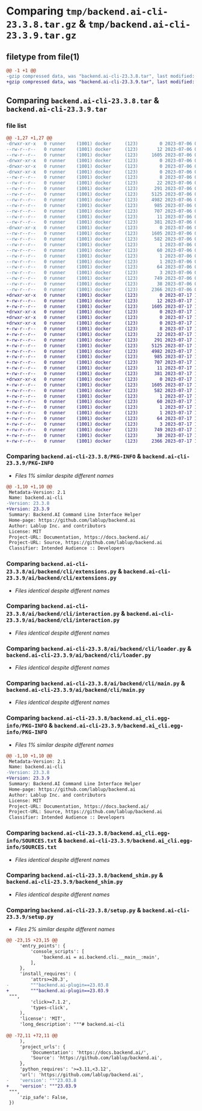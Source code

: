 # Comparing `tmp/backend.ai-cli-23.3.8.tar.gz` & `tmp/backend.ai-cli-23.3.9.tar.gz`

## filetype from file(1)

```diff
@@ -1 +1 @@
-gzip compressed data, was "backend.ai-cli-23.3.8.tar", last modified: Thu Jul  6 04:38:09 2023, max compression
+gzip compressed data, was "backend.ai-cli-23.3.9.tar", last modified: Mon Jul 17 14:36:06 2023, max compression
```

## Comparing `backend.ai-cli-23.3.8.tar` & `backend.ai-cli-23.3.9.tar`

### file list

```diff
@@ -1,27 +1,27 @@
-drwxr-xr-x   0 runner    (1001) docker     (123)        0 2023-07-06 04:38:09.656317 backend.ai-cli-23.3.8/
--rw-r--r--   0 runner    (1001) docker     (123)       12 2023-07-06 04:38:09.000000 backend.ai-cli-23.3.8/MANIFEST.in
--rw-r--r--   0 runner    (1001) docker     (123)     1605 2023-07-06 04:38:09.656317 backend.ai-cli-23.3.8/PKG-INFO
-drwxr-xr-x   0 runner    (1001) docker     (123)        0 2023-07-06 04:38:09.652316 backend.ai-cli-23.3.8/ai/
-drwxr-xr-x   0 runner    (1001) docker     (123)        0 2023-07-06 04:38:09.652316 backend.ai-cli-23.3.8/ai/backend/
-drwxr-xr-x   0 runner    (1001) docker     (123)        0 2023-07-06 04:38:09.656317 backend.ai-cli-23.3.8/ai/backend/cli/
--rw-r--r--   0 runner    (1001) docker     (123)        8 2023-07-06 04:38:09.000000 backend.ai-cli-23.3.8/ai/backend/cli/VERSION
--rw-r--r--   0 runner    (1001) docker     (123)       22 2023-07-06 04:38:09.000000 backend.ai-cli-23.3.8/ai/backend/cli/__init__.py
--rw-r--r--   0 runner    (1001) docker     (123)      291 2023-07-06 04:38:09.000000 backend.ai-cli-23.3.8/ai/backend/cli/__main__.py
--rw-r--r--   0 runner    (1001) docker     (123)     5125 2023-07-06 04:38:09.000000 backend.ai-cli-23.3.8/ai/backend/cli/extensions.py
--rw-r--r--   0 runner    (1001) docker     (123)     4982 2023-07-06 04:38:09.000000 backend.ai-cli-23.3.8/ai/backend/cli/interaction.py
--rw-r--r--   0 runner    (1001) docker     (123)      985 2023-07-06 04:38:09.000000 backend.ai-cli-23.3.8/ai/backend/cli/loader.py
--rw-r--r--   0 runner    (1001) docker     (123)      707 2023-07-06 04:38:09.000000 backend.ai-cli-23.3.8/ai/backend/cli/main.py
--rw-r--r--   0 runner    (1001) docker     (123)       11 2023-07-06 04:38:09.000000 backend.ai-cli-23.3.8/ai/backend/cli/py.typed
--rw-r--r--   0 runner    (1001) docker     (123)      381 2023-07-06 04:38:09.000000 backend.ai-cli-23.3.8/ai/backend/cli/types.py
-drwxr-xr-x   0 runner    (1001) docker     (123)        0 2023-07-06 04:38:09.656317 backend.ai-cli-23.3.8/backend.ai_cli.egg-info/
--rw-r--r--   0 runner    (1001) docker     (123)     1605 2023-07-06 04:38:09.000000 backend.ai-cli-23.3.8/backend.ai_cli.egg-info/PKG-INFO
--rw-r--r--   0 runner    (1001) docker     (123)      582 2023-07-06 04:38:09.000000 backend.ai-cli-23.3.8/backend.ai_cli.egg-info/SOURCES.txt
--rw-r--r--   0 runner    (1001) docker     (123)        1 2023-07-06 04:38:09.000000 backend.ai-cli-23.3.8/backend.ai_cli.egg-info/dependency_links.txt
--rw-r--r--   0 runner    (1001) docker     (123)       60 2023-07-06 04:38:09.000000 backend.ai-cli-23.3.8/backend.ai_cli.egg-info/entry_points.txt
--rw-r--r--   0 runner    (1001) docker     (123)        1 2023-07-06 04:38:09.000000 backend.ai-cli-23.3.8/backend.ai_cli.egg-info/namespace_packages.txt
--rw-r--r--   0 runner    (1001) docker     (123)        1 2023-07-06 04:38:09.000000 backend.ai-cli-23.3.8/backend.ai_cli.egg-info/not-zip-safe
--rw-r--r--   0 runner    (1001) docker     (123)       64 2023-07-06 04:38:09.000000 backend.ai-cli-23.3.8/backend.ai_cli.egg-info/requires.txt
--rw-r--r--   0 runner    (1001) docker     (123)        3 2023-07-06 04:38:09.000000 backend.ai-cli-23.3.8/backend.ai_cli.egg-info/top_level.txt
--rw-r--r--   0 runner    (1001) docker     (123)      749 2023-07-06 04:38:09.000000 backend.ai-cli-23.3.8/backend_shim.py
--rw-r--r--   0 runner    (1001) docker     (123)       38 2023-07-06 04:38:09.656317 backend.ai-cli-23.3.8/setup.cfg
--rw-r--r--   0 runner    (1001) docker     (123)     2366 2023-07-06 04:38:09.000000 backend.ai-cli-23.3.8/setup.py
+drwxr-xr-x   0 runner    (1001) docker     (123)        0 2023-07-17 14:36:06.008706 backend.ai-cli-23.3.9/
+-rw-r--r--   0 runner    (1001) docker     (123)       12 2023-07-17 14:36:05.000000 backend.ai-cli-23.3.9/MANIFEST.in
+-rw-r--r--   0 runner    (1001) docker     (123)     1605 2023-07-17 14:36:06.008706 backend.ai-cli-23.3.9/PKG-INFO
+drwxr-xr-x   0 runner    (1001) docker     (123)        0 2023-07-17 14:36:06.008706 backend.ai-cli-23.3.9/ai/
+drwxr-xr-x   0 runner    (1001) docker     (123)        0 2023-07-17 14:36:06.008706 backend.ai-cli-23.3.9/ai/backend/
+drwxr-xr-x   0 runner    (1001) docker     (123)        0 2023-07-17 14:36:06.008706 backend.ai-cli-23.3.9/ai/backend/cli/
+-rw-r--r--   0 runner    (1001) docker     (123)        8 2023-07-17 14:36:05.000000 backend.ai-cli-23.3.9/ai/backend/cli/VERSION
+-rw-r--r--   0 runner    (1001) docker     (123)       22 2023-07-17 14:36:05.000000 backend.ai-cli-23.3.9/ai/backend/cli/__init__.py
+-rw-r--r--   0 runner    (1001) docker     (123)      291 2023-07-17 14:36:05.000000 backend.ai-cli-23.3.9/ai/backend/cli/__main__.py
+-rw-r--r--   0 runner    (1001) docker     (123)     5125 2023-07-17 14:36:05.000000 backend.ai-cli-23.3.9/ai/backend/cli/extensions.py
+-rw-r--r--   0 runner    (1001) docker     (123)     4982 2023-07-17 14:36:05.000000 backend.ai-cli-23.3.9/ai/backend/cli/interaction.py
+-rw-r--r--   0 runner    (1001) docker     (123)      985 2023-07-17 14:36:05.000000 backend.ai-cli-23.3.9/ai/backend/cli/loader.py
+-rw-r--r--   0 runner    (1001) docker     (123)      707 2023-07-17 14:36:05.000000 backend.ai-cli-23.3.9/ai/backend/cli/main.py
+-rw-r--r--   0 runner    (1001) docker     (123)       11 2023-07-17 14:36:05.000000 backend.ai-cli-23.3.9/ai/backend/cli/py.typed
+-rw-r--r--   0 runner    (1001) docker     (123)      381 2023-07-17 14:36:05.000000 backend.ai-cli-23.3.9/ai/backend/cli/types.py
+drwxr-xr-x   0 runner    (1001) docker     (123)        0 2023-07-17 14:36:06.008706 backend.ai-cli-23.3.9/backend.ai_cli.egg-info/
+-rw-r--r--   0 runner    (1001) docker     (123)     1605 2023-07-17 14:36:06.000000 backend.ai-cli-23.3.9/backend.ai_cli.egg-info/PKG-INFO
+-rw-r--r--   0 runner    (1001) docker     (123)      582 2023-07-17 14:36:06.000000 backend.ai-cli-23.3.9/backend.ai_cli.egg-info/SOURCES.txt
+-rw-r--r--   0 runner    (1001) docker     (123)        1 2023-07-17 14:36:06.000000 backend.ai-cli-23.3.9/backend.ai_cli.egg-info/dependency_links.txt
+-rw-r--r--   0 runner    (1001) docker     (123)       60 2023-07-17 14:36:06.000000 backend.ai-cli-23.3.9/backend.ai_cli.egg-info/entry_points.txt
+-rw-r--r--   0 runner    (1001) docker     (123)        1 2023-07-17 14:36:06.000000 backend.ai-cli-23.3.9/backend.ai_cli.egg-info/namespace_packages.txt
+-rw-r--r--   0 runner    (1001) docker     (123)        1 2023-07-17 14:36:05.000000 backend.ai-cli-23.3.9/backend.ai_cli.egg-info/not-zip-safe
+-rw-r--r--   0 runner    (1001) docker     (123)       64 2023-07-17 14:36:06.000000 backend.ai-cli-23.3.9/backend.ai_cli.egg-info/requires.txt
+-rw-r--r--   0 runner    (1001) docker     (123)        3 2023-07-17 14:36:06.000000 backend.ai-cli-23.3.9/backend.ai_cli.egg-info/top_level.txt
+-rw-r--r--   0 runner    (1001) docker     (123)      749 2023-07-17 14:36:05.000000 backend.ai-cli-23.3.9/backend_shim.py
+-rw-r--r--   0 runner    (1001) docker     (123)       38 2023-07-17 14:36:06.008706 backend.ai-cli-23.3.9/setup.cfg
+-rw-r--r--   0 runner    (1001) docker     (123)     2366 2023-07-17 14:36:05.000000 backend.ai-cli-23.3.9/setup.py
```

### Comparing `backend.ai-cli-23.3.8/PKG-INFO` & `backend.ai-cli-23.3.9/PKG-INFO`

 * *Files 1% similar despite different names*

```diff
@@ -1,10 +1,10 @@
 Metadata-Version: 2.1
 Name: backend.ai-cli
-Version: 23.3.8
+Version: 23.3.9
 Summary: Backend.AI Command Line Interface Helper
 Home-page: https://github.com/lablup/backend.ai
 Author: Lablup Inc. and contributors
 License: MIT
 Project-URL: Documentation, https://docs.backend.ai/
 Project-URL: Source, https://github.com/lablup/backend.ai
 Classifier: Intended Audience :: Developers
```

### Comparing `backend.ai-cli-23.3.8/ai/backend/cli/extensions.py` & `backend.ai-cli-23.3.9/ai/backend/cli/extensions.py`

 * *Files identical despite different names*

### Comparing `backend.ai-cli-23.3.8/ai/backend/cli/interaction.py` & `backend.ai-cli-23.3.9/ai/backend/cli/interaction.py`

 * *Files identical despite different names*

### Comparing `backend.ai-cli-23.3.8/ai/backend/cli/loader.py` & `backend.ai-cli-23.3.9/ai/backend/cli/loader.py`

 * *Files identical despite different names*

### Comparing `backend.ai-cli-23.3.8/ai/backend/cli/main.py` & `backend.ai-cli-23.3.9/ai/backend/cli/main.py`

 * *Files identical despite different names*

### Comparing `backend.ai-cli-23.3.8/backend.ai_cli.egg-info/PKG-INFO` & `backend.ai-cli-23.3.9/backend.ai_cli.egg-info/PKG-INFO`

 * *Files 1% similar despite different names*

```diff
@@ -1,10 +1,10 @@
 Metadata-Version: 2.1
 Name: backend.ai-cli
-Version: 23.3.8
+Version: 23.3.9
 Summary: Backend.AI Command Line Interface Helper
 Home-page: https://github.com/lablup/backend.ai
 Author: Lablup Inc. and contributors
 License: MIT
 Project-URL: Documentation, https://docs.backend.ai/
 Project-URL: Source, https://github.com/lablup/backend.ai
 Classifier: Intended Audience :: Developers
```

### Comparing `backend.ai-cli-23.3.8/backend.ai_cli.egg-info/SOURCES.txt` & `backend.ai-cli-23.3.9/backend.ai_cli.egg-info/SOURCES.txt`

 * *Files identical despite different names*

### Comparing `backend.ai-cli-23.3.8/backend_shim.py` & `backend.ai-cli-23.3.9/backend_shim.py`

 * *Files identical despite different names*

### Comparing `backend.ai-cli-23.3.8/setup.py` & `backend.ai-cli-23.3.9/setup.py`

 * *Files 2% similar despite different names*

```diff
@@ -23,15 +23,15 @@
     'entry_points': {
         'console_scripts': [
             'backend.ai = ai.backend.cli.__main__:main',
         ],
     },
     'install_requires': (
         'attrs>=20.3',
-        """backend.ai-plugin==23.03.8
+        """backend.ai-plugin==23.03.9
 """,
         'click>=7.1.2',
         'types-click',
     ),
     'license': 'MIT',
     'long_description': """# backend.ai-cli
 
@@ -72,11 +72,11 @@
     ),
     'project_urls': {
         'Documentation': 'https://docs.backend.ai/',
         'Source': 'https://github.com/lablup/backend.ai',
     },
     'python_requires': '>=3.11,<3.12',
     'url': 'https://github.com/lablup/backend.ai',
-    'version': """23.03.8
+    'version': """23.03.9
 """,
     'zip_safe': False,
 })
```

